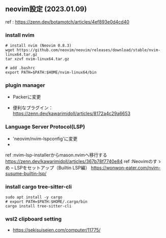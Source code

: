## neovim設定 (2023.01.09)

ref : https://zenn.dev/botamotch/articles/4ef893e0d4cd40

### install nvim

```
# install nvim (Neovim 0.8.3)
wget https://github.com/neovim/neovim/releases/download/stable/nvim-linux64.tar.gz
tar xzvf nvim-linux64.tar.gz

# add .bashrc
export PATH=$PATH:$HOME/nvim-linux64/bin
```

### plugin manager

- Packerに変更

- 便利なプラグイン：https://zenn.dev/kawarimidoll/articles/8172a4c29a6653

### Language Server Protocol(LSP)

- 'neovim/nvim-lspconfig'に変更
- 
ref :nvim-lsp-installerからmason.nvimへ移行する https://zenn.dev/kawarimidoll/articles/367b78f7740e84
ref :Neovimのすゝめ – LSPをセットアップ（Builtin LSP編）  https://wonwon-eater.com/nvim-susume-builtin-lsp/

### install cargo tree-sitter-cli

```
sudo apt install -y cargo
# export PATH=$PATH:$HOME/.cargo/bin
cargo install tree-sitter-cli
```

### wsl2 clipboard setting

- https://sekisuiseien.com/computer/11775/
